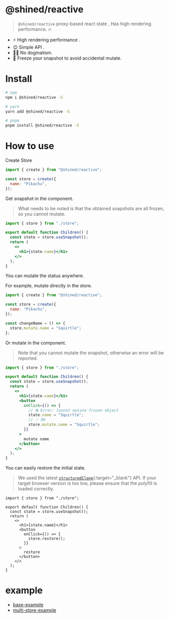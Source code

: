 # @shined/reactive

> `@shined/reactive` proxy-based react state , Has high rendering performance. 🔥

- ⚡️ High rendering performance .
- 😉 Simple API .
- 🏄‍♂️ No dogmatism.
- 🔐 Freeze your snapshot to avoid accidental mutate.

# Install

```bash
# npm
npm i @shined/reactive -S
```

```bash
# yarn
yarn add @shined/reactive -S
```

```bash
# pnpm
pnpm install @shined/reactive -S
```

# How to use

Create Store

```jsx
import { create } from "@shined/reactive";

const store = create({
  name: "Pikachu",
});
```

Get snapshot in the component.

> What needs to be noted is that the obtained snapshots are all frozen, so you cannot mutate.

```jsx
import { store } from "./store";

export default function Children() {
  const state = store.useSnapshot();
  return (
    <>
      <h1>{state.name}</h1>
    </>
  );
}
```

You can mutate the status anywhere.

For example, mutate directly in the store.

```jsx
import { create } from "@shined/reactive";

const store = create({
  name: "Pikachu",
});

const changeName = () => {
  store.mutate.name = "Squirtle";
};
```

Or mutate in the component.

> Note that you cannot mutate the snapshot, otherwise an error will be reported.

```jsx
import { store } from "./store";

export default function Children() {
  const state = store.useSnapshot();
  return (
    <>
      <h1>{state.name}</h1>
      <button
        onClick={() => {
          // ❌ Error: Cannot mutate frozen object
          state.name = "Squirtle";
          // ✅ OK
          store.mutate.name = "Squirtle";
        }}
      >
        mutate name
      </button>
    </>
  );
}
```

You can easily restore the initial state.

> We used the latest [`structuredClone`](https://developer.mozilla.org/en-US/docs/Web/API/structuredClone){:target="\_blank"} API. If your target browser version is too low, please ensure that the polyfill is loaded correctly.

```tsx
import { store } from "./store";

export default function Children() {
  const state = store.useSnapshot();
  return (
    <>
      <h1>{state.name}</h1>
      <button
        onClick={() => {
          store.restore();
        }}
      >
        restore
      </button>
    </>
  );
}
```

# example

- [base-example](https://stackblitz.com/edit/vitejs-vite-zli31f?file=src%2Fmain.tsx)
- [multi-store-example](https://stackblitz.com/edit/vitejs-vite-n5azuk?file=src%2Fmain.tsx)
